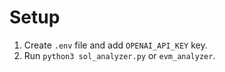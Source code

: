# Setup

1. Create `.env` file and add `OPENAI_API_KEY` key.
2. Run `python3 sol_analyzer.py` or `evm_analyzer`.
